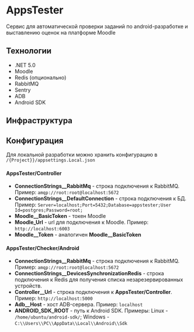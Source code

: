 # AppsTester
Сервис для автоматической проверки заданий по android-разработке и выставлению оценок на платформе Moodle

## Технологии
* .NET 5.0
* Moodle
* Redis (опционально)
* RabbitMQ
* Sentry
* ADB
* Android SDK

## Инфраструктура

## Конфигурация
Для локальной разработки можно хранить конфигурацию в `/{Project}}/appsettings.Local.json`
#### AppsTester/Controller
* **ConnectionStrings__RabbitMq** - строка подключения к RabbitMQ. Пример: ```amqp://root:root@localhost:5672```
* **ConnectionStrings__DefaultConnection** - строка подключения к БД. Пример: ```Server=localhost;Port=5432;Database=appstester;User Id=postgres;Password=root;```
* **Moodle__BasicToken** - токен Moodle
* **Moodle_Url** - url для подключения к Moodle. Пример: ```http://localhost:6003```
* **Moodle__Token** - аналогичен **Moodle__BasicToken**
#### AppsTester/Checker/Android
* **ConnectionStrings__RabbitMq** - строка подключения к RabbitMQ. Пример: ```amqp://root:root@localhost:5672```
* **ConnectionStrings__DevicesSynchronizationRedis** - строка подключения к Redis для получения списка незарезервированных устройств.
* **Controller__Url** - строка подключения к **AppsTester/Controller**. Пример: ```http://localhost:5000```
* **Adb__Host** - хост ADB-сервера. Пример: ```localhost```
* **ANDROID_SDK_ROOT** - путь к Android SDK. Примеры: Linux - ```/home/ubuntu/android-sdk/```; Windows - ```C:\\Users\\PC\\AppData\\Local\\Android\\Sdk```